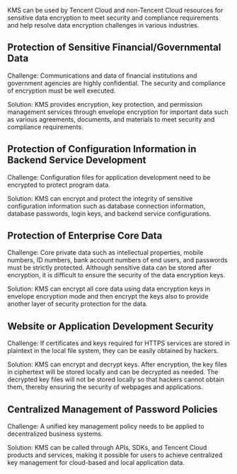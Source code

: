 KMS can be used by Tencent Cloud and non-Tencent Cloud resources for sensitive data encryption to meet security and compliance requirements and help resolve data encryption challenges in various industries.

## Protection of Sensitive Financial/Governmental Data
Challenge: Communications and data of financial institutions and government agencies are highly confidential. The security and compliance of encryption must be well executed.

Solution: KMS provides encryption, key protection, and permission management services through envelope encryption for important data such as various agreements, documents, and materials to meet security and compliance requirements.

## Protection of Configuration Information in Backend Service Development
Challenge: Configuration files for application development need to be encrypted to protect program data.

Solution: KMS can encrypt and protect the integrity of sensitive configuration information such as database connection information, database passwords, login keys, and backend service configurations.

## Protection of Enterprise Core Data
Challenge: Core private data such as intellectual properties, mobile numbers, ID numbers, bank account numbers of end users, and passwords must be strictly protected. Although sensitive data can be stored after encryption, it is difficult to ensure the security of the data encryption keys.

Solution: KMS can encrypt all core data using data encryption keys in envelope encryption mode and then encrypt the keys also to provide another layer of security protection for the data.

## Website or Application Development Security
Challenge: If certificates and keys required for HTTPS services are stored in plaintext in the local file system, they can be easily obtained by hackers.

Solution: KMS can encrypt and decrypt keys. After encryption, the key files in ciphertext will be stored locally and can be decrypted as needed. The decrypted key files will not be stored locally so that hackers cannot obtain them, thereby ensuring the security of webpages and applications.

## Centralized Management of Password Policies
Challenge: A unified key management policy needs to be applied to decentralized business systems.

Solution: KMS can be called through APIs, SDKs, and Tencent Cloud products and services, making it possible for users to achieve centralized key management for cloud-based and local application data.

